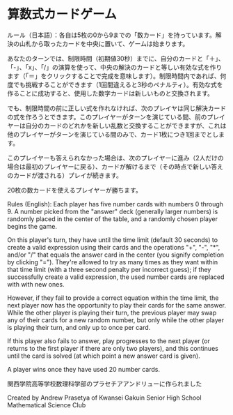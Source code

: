 # 算数式カードゲーム

ルール（日本語）：各自は5枚の0から9までの「数カード」を持っています。解決の山札から取ったカードを中央に置いて、ゲームは始まります。

あなたのターンでは、制限時間（初期値30秒）までに、自分のカードと「＋」、「-」、「x」、「/」の演算を使って、中央の解決のカードと等しい有効な式を作ります（「＝」をクリックすることで完成を意味します）。制限時間内であれば、何度でも挑戦することができます（1回間違えると3秒のペナルティ）。有効な式を作ることに成功すると、使用した数字カードは新しいものと交換されます。

でも、制限時間の前に正しい式を作れなければ、次のプレイヤは同じ解決カードの式を作ろうとできます。このプレイヤーがターンを演じている間、前のプレイヤーは自分のカードのどれかを新しい乱数と交換することができますが、これは他のプレイヤーがターンを演じている間のみで、カード1枚につき1回までとします。

このプレイヤーも答えられなかった場合は、次のプレイヤーに進み（2人だけの場合は最初のプレイヤーに戻る）、カードが解けるまで（その時点で新しい答えのカードが渡される）プレイが続きます。

20枚の数カードを使えるプレイヤーが勝ちます。

Rules (English): Each player has five number cards with numbers 0 through 9. A number picked from the "answer" deck (generally larger numbers) is randomly placed in the center of the table, and a randomly chosen player begins the game.

On this player's turn, they have until the time limit (default 30 seconds) to create a valid expression using their cards and the operations "+", "-", "\*", and/or "/" that equals the answer card in the center (you signify completion by clicking "="). They're allowed to try as many times as they want within that time limit (with a three second penalty per incorrect guess); if they successfully create a valid expression, the used number cards are replaced with with new ones.

However, if they fail to provide a correct equation within the time limit, the next player now has the opportunity to play their cards for the same answer. While the other player is playing their turn, the previous player may swap any of their cards for a new random number, but only while the other player is playing their turn, and only up to once per card.

If this player also fails to answer, play progresses to the next player (or returns to the first player if there are only two players), and this continues until the card is solved (at which point a new answer card is given).

A player wins once they have used 20 number cards.

関西学院高等学校数理科学部のプラセチアアンドリューに作られました

Created by Andrew Prasetya of Kwansei Gakuin Senior High School Mathematical Science Club
